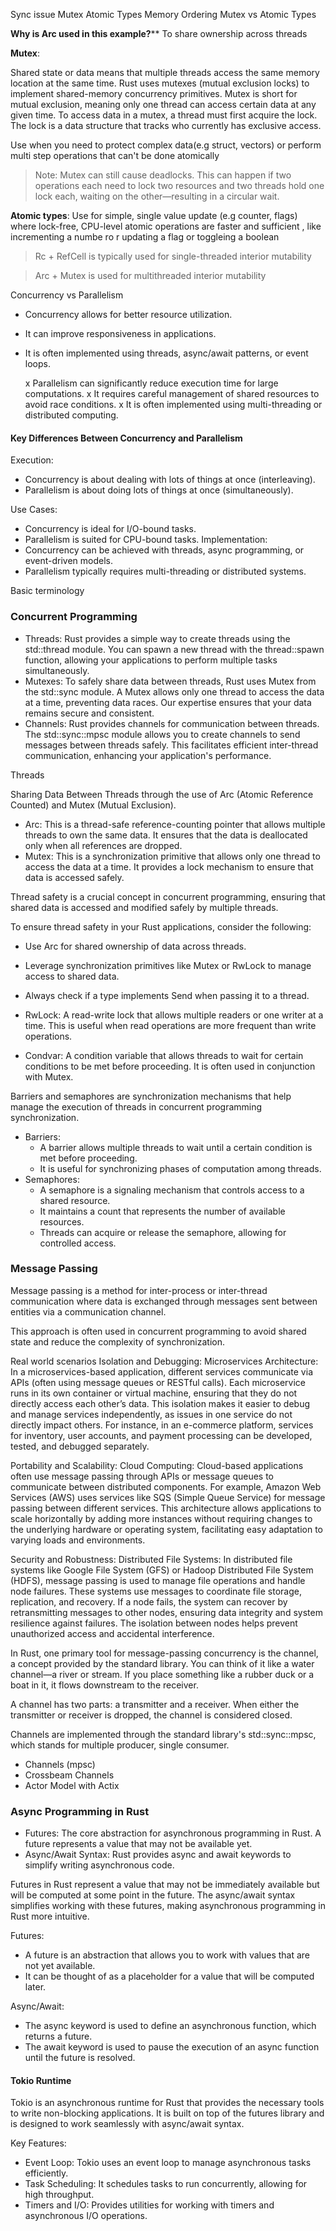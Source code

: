 Sync issue
Mutex
Atomic Types
Memory Ordering
Mutex vs Atomic Types

**Why is Arc used in this example?****
To share ownership across threads


**Mutex**: 

Shared state or data means that multiple threads access the same memory location at the same time. Rust uses mutexes (mutual exclusion locks) to implement shared-memory concurrency primitives.
Mutex is short for mutual exclusion, meaning only one thread can access certain data at any given time. To access data in a mutex, a thread must first acquire the lock. The lock is a data structure that tracks who currently has exclusive access.


Use when you need to protect complex data(e.g struct, vectors) or perform multi step operations that can't be done atomically

>Note: Mutex can still cause deadlocks. This can happen if two operations each need to lock two resources and two threads hold one lock each, waiting on the other—resulting in a circular wait.



**Atomic types**:
Use for simple, single value update (e.g counter, flags) where lock-free, CPU-level atomic operations are faster and sufficient , like incrementing a numbe ro r updating a flag or toggleing a boolean


> Rc<T> + RefCell<T> is typically used for single-threaded interior mutability

>    Arc<T> + Mutex<T> is used for multithreaded interior mutability


Concurrency vs Parallelism

- Concurrency allows for better resource utilization.
- It can improve responsiveness in applications.
- It is often implemented using threads, async/await patterns, or event loops.


    x Parallelism can significantly reduce execution time for large computations.
    x It requires careful management of shared resources to avoid race conditions.
    x It is often implemented using multi-threading or distributed computing.

#### Key Differences Between Concurrency and Parallelism
Execution:

- Concurrency is about dealing with lots of things at once (interleaving).
- Parallelism is about doing lots of things at once (simultaneously).

Use Cases:  
- Concurrency is ideal for I/O-bound tasks.
- Parallelism is suited for CPU-bound tasks.
Implementation:  
- Concurrency can be achieved with threads, async programming, or event-driven models.
- Parallelism typically requires multi-threading or distributed systems.


Basic terminology

### Concurrent Programming

- Threads: Rust provides a simple way to create threads using the std::thread module. You can spawn a new thread with the thread::spawn function, allowing your applications to perform multiple tasks simultaneously.
- Mutexes: To safely share data between threads, Rust uses Mutex from the std::sync module. A Mutex allows only one thread to access the data at a time, preventing data races. Our expertise ensures that your data remains secure and consistent.
- Channels: Rust provides channels for communication between threads. The std::sync::mpsc module allows you to create channels to send messages between threads safely. This facilitates efficient inter-thread communication, enhancing your application's performance.



Threads

Sharing Data Between Threads through the use of Arc (Atomic Reference Counted) and Mutex (Mutual Exclusion).

- Arc: This is a thread-safe reference-counting pointer that allows multiple threads to own the same data. It ensures that the data is deallocated only when all references are dropped.
- Mutex: This is a synchronization primitive that allows only one thread to access the data at a time. It provides a lock mechanism to ensure that data is accessed safely.


Thread safety is a crucial concept in concurrent programming, ensuring that shared data is accessed and modified safely by multiple threads.


To ensure thread safety in your Rust applications, consider the following:

- Use Arc<T> for shared ownership of data across threads.
- Leverage synchronization primitives like Mutex<T> or RwLock<T> to manage access to shared data.
- Always check if a type implements Send when passing it to a thread.


- RwLock<T>: A read-write lock that allows multiple readers or one writer at a time. This is useful when read operations are more frequent than write operations.
- Condvar: A condition variable that allows threads to wait for certain conditions to be met before proceeding. It is often used in conjunction with Mutex.

Barriers and semaphores are synchronization mechanisms that help manage the execution of threads in concurrent programming synchronization.

- Barriers:  
    - A barrier allows multiple threads to wait until a certain condition is met before proceeding.
    - It is useful for synchronizing phases of computation among threads.
- Semaphores:  
    - A semaphore is a signaling mechanism that controls access to a shared resource.
    - It maintains a count that represents the number of available resources.
    - Threads can acquire or release the semaphore, allowing for controlled access.



### Message Passing 

Message passing is a method for inter-process or inter-thread communication where data is exchanged through messages sent between entities via a communication channel.

This approach is often used in concurrent programming to avoid shared state and reduce the complexity of synchronization.

Real world scenarios
Isolation and Debugging:
Microservices Architecture: In a microservices-based application, different services communicate via APIs (often using message queues or RESTful calls). Each microservice runs in its own container or virtual machine, ensuring that they do not directly access each other’s data. This isolation makes it easier to debug and manage services independently, as issues in one service do not directly impact others. For instance, in an e-commerce platform, services for inventory, user accounts, and payment processing can be developed, tested, and debugged separately.


Portability and Scalability:
Cloud Computing: Cloud-based applications often use message passing through APIs or message queues to communicate between distributed components. For example, Amazon Web Services (AWS) uses services like SQS (Simple Queue Service) for message passing between different services. This architecture allows applications to scale horizontally by adding more instances without requiring changes to the underlying hardware or operating system, facilitating easy adaptation to varying loads and environments.



Security and Robustness:
Distributed File Systems: In distributed file systems like Google File System (GFS) or Hadoop Distributed File System (HDFS), message passing is used to manage file operations and handle node failures. These systems use messages to coordinate file storage, replication, and recovery. If a node fails, the system can recover by retransmitting messages to other nodes, ensuring data integrity and system resilience against failures. The isolation between nodes helps prevent unauthorized access and accidental interference.



In Rust, one primary tool for message-passing concurrency is the channel, a concept provided by the standard library. You can think of it like a water channel—a river or stream. If you place something like a rubber duck or a boat in it, it flows downstream to the receiver.

A channel has two parts: a transmitter and a receiver. When either the transmitter or receiver is dropped, the channel is considered closed.

Channels are implemented through the standard library's std::sync::mpsc, which stands for multiple producer, single consumer.





- Channels (mpsc)
- Crossbeam Channels
- Actor Model with Actix


### Async Programming in Rust

- Futures: The core abstraction for asynchronous programming in Rust. A future represents a value that may not be available yet.
- Async/Await Syntax: Rust provides async and await keywords to simplify writing asynchronous code.


Futures in Rust represent a value that may not be immediately available but will be computed at some point in the future. The async/await syntax simplifies working with these futures, making asynchronous programming in Rust more intuitive.

Futures:
- A future is an abstraction that allows you to work with values that are not yet available.
- It can be thought of as a placeholder for a value that will be computed later.

Async/Await:
- The async keyword is used to define an asynchronous function, which returns a future.
- The await keyword is used to pause the execution of an async function until the future is resolved.


#### Tokio Runtime

Tokio is an asynchronous runtime for Rust that provides the necessary tools to write non-blocking applications. It is built on top of the futures library and is designed to work seamlessly with async/await syntax.

Key Features:
- Event Loop: Tokio uses an event loop to manage asynchronous tasks efficiently.
- Task Scheduling: It schedules tasks to run concurrently, allowing for high throughput.
- Timers and I/O: Provides utilities for working with timers and asynchronous I/O operations.



